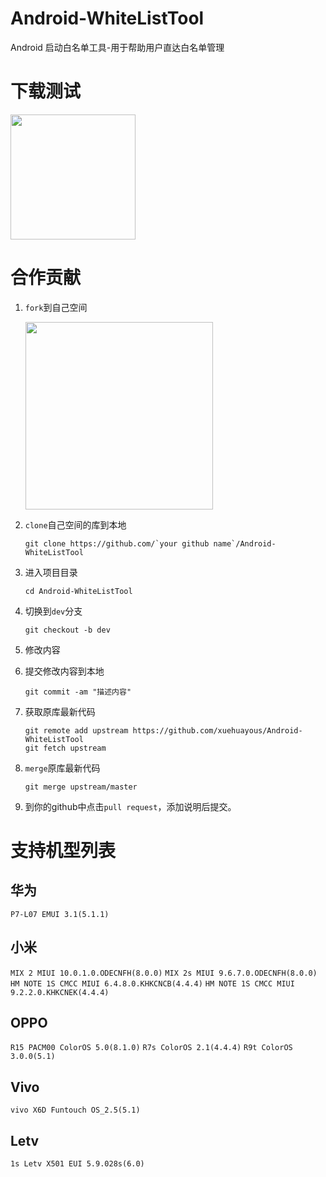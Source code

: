 # Android-WhiteListTool
Android 启动白名单工具-用于帮助用户直达白名单管理

# 下载测试

<img src="https://raw.githubusercontent.com/xuehuayous/Android-WhiteListTool/master/app/qrcode.png" width="200" />

# 合作贡献

1. `fork`到自己空间

    <img src="https://raw.githubusercontent.com/xuehuayous/Android-WhiteListTool/master/art/fork.png" width="300" />
    
2. `clone`自己空间的库到本地

    ```
    git clone https://github.com/`your github name`/Android-WhiteListTool

    ```
    
3. 进入项目目录

    ```
    cd Android-WhiteListTool
    ```
    
4. 切换到`dev`分支

    ```
    git checkout -b dev
    ```
    
3. 修改内容

4. 提交修改内容到本地

    ```
    git commit -am "描述内容"
    ```
    
5. 获取原库最新代码

    ```
    git remote add upstream https://github.com/xuehuayous/Android-WhiteListTool
    git fetch upstream
    ```
    
6. `merge`原库最新代码

    ```
    git merge upstream/master
    ```
    
7. 到你的github中点击`pull request`，添加说明后提交。

# 支持机型列表

## 华为

`P7-L07 EMUI 3.1(5.1.1)`

## 小米

`MIX 2 MIUI 10.0.1.0.ODECNFH(8.0.0)` `MIX 2s MIUI 9.6.7.0.ODECNFH(8.0.0)` `HM NOTE 1S CMCC MIUI 6.4.8.0.KHKCNCB(4.4.4)` `HM NOTE 1S CMCC MIUI 9.2.2.0.KHKCNEK(4.4.4)`

## OPPO

`R15 PACM00 ColorOS 5.0(8.1.0)` `R7s ColorOS 2.1(4.4.4)` `R9t ColorOS 3.0.0(5.1)`

## Vivo

`vivo X6D Funtouch OS_2.5(5.1)`

## Letv

`1s Letv X501 EUI 5.9.028s(6.0)`